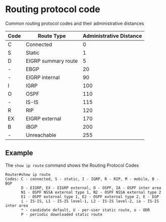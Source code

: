 # Routing protocol code

Common routing protocol codes and their administrative distances

| Code | Route Type          | Administrative Distance |
| ---- | ------------------- | ----------------------- |
| C    | Connected           | 0                       |
| S    | Static              | 1                       |
| D    | EIGRP summary route | 5                       |
| -    | EBGP                | 20                      |
| -    | EIGRP internal      | 90                      |
| I    | IGRP                | 100                     |
| O    | OSPF                | 110                     |
| -    | IS-IS               | 115                     |
| R    | RIP                 | 120                     |
| EX   | EIGRP external      | 170                     |
| B    | iBGP                | 200                     |
| -    | Unreachable         | 255                     |

## Example

The `show ip route` command shows the Routing Protocol Codes

```
Router#show ip route
Codes: C - connected, S - static, I - IGRP, R - RIP, M - mobile, B - BGP
       D - EIGRP, EX - EIGRP external, O - OSPF, IA - OSPF inter area
       N1 - OSPF NSSA external type 1, N2 - OSPF NSSA external type 2
       E1 - OSPF external type 1, E2 - OSPF external type 2, E - EGP
       i - IS-IS, L1 - IS-IS level-1, L2 - IS-IS level-2, ia - IS-IS inter area
       * - candidate default, U - per-user static route, o - ODR
       P - periodic downloaded static route
```
